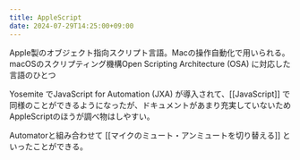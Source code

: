 ```yaml
---
title: AppleScript
date: 2024-07-29T14:25:00+09:00
---
```


Apple製のオブジェクト指向スクリプト言語。Macの操作自動化で用いられる。
macOSのスクリプティング機構Open Scripting Architecture (OSA) に対応した言語のひとつ

Yosemite でJavaScript for Automation (JXA) が導入されて、[[JavaScript]] で同様のことができるようになったが、ドキュメントがあまり充実していないためAppleScriptのほうが調べ物はしやすい。

Automatorと組み合わせて [[マイクのミュート・アンミュートを切り替える]] といったことができる。